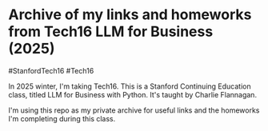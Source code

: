 # Archive of my links and homeworks from Tech16 LLM for Business (2025)
#StanfordTech16 #Tech16

In 2025 winter, I'm taking Tech16. This is a Stanford Continuing Education class, titled LLM for Business with Python. It's taught by Charlie Flannagan. 

I'm using this repo as my private archive for useful links and the homeworks I'm completing during this class.

